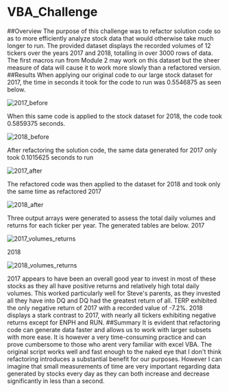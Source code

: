 # VBA_Challenge
##Overview
The purpose of this challenge was to refactor solution code so as to more efficiently analyze stock data that would otherwise take much longer to run. The provided dataset displays the recorded volumes of 12 tickers over the years 2017 and 2018, totalling in over 3000 rows of data. The first macros run from Module 2 may work on this dataset but the sheer measure of data will cause it to work more slowly than a refactored version. 
##Results
When applying our original code to our large stock dataset for 2017, the time in seconds it took for the code to run was 0.5546875 as seen below. 

![2017_before](https://user-images.githubusercontent.com/82029390/116830206-9dfc9980-ab76-11eb-89d4-9d02c3ddcdad.png)

When this same code is applied to the stock dataset for 2018, the code took 0.5859375 seconds.

![2018_before](https://user-images.githubusercontent.com/82029390/116830231-d69c7300-ab76-11eb-84a9-e8f65a503a07.png)

After refactoring the solution code, the same data generated for 2017 only took 0.1015625 seconds to run

![2017_after](https://user-images.githubusercontent.com/82029390/116830382-abfeea00-ab77-11eb-9c85-cc8e497a195a.png)

The refactored code was then applied to the dataset for 2018 and took only the same time as refactored 2017

![2018_after](https://user-images.githubusercontent.com/82029390/116830436-eff1ef00-ab77-11eb-8d06-284433f27ecb.png)

Three output arrays were generated to assess the total daily volumes and returns for each ticker per year. The generated tables are below.
2017

![2017_volumes_returns](https://user-images.githubusercontent.com/82029390/116830439-fd0ede00-ab77-11eb-9206-f075ac5389ba.png)

2018

![2018_volumes_returns](https://user-images.githubusercontent.com/82029390/116830444-0d26bd80-ab78-11eb-9963-8e36aacf797d.png)

2017 appears to have been an overall good year to invest in most of these stocks as they all have positive returns and relatively high total daily volumes. This worked particularly well for Steve's parents, as they invested all they have into DQ and DQ had the greatest return of all. TERP exhibited the only negative return of 2017 with a recorded value of -7.2%. 2018 displays a stark contrast to 2017, with nearly all tickers exhibiting negative returns except for ENPH and RUN. 
##Summary
It is evident that refactoring code can generate data faster and allows us to work with larger subsets with more ease. It is however a very time-consuming practice and can prove cumbersome to those who arent very familiar with excel VBA. The original script works well and fast enough to the naked eye that I don't think refactoring introduces a substantial benefit for our purposes. However I can imagine that small measurements of time are very important regarding data generated by stocks every day as they can both increase and decrease significantly in less than a second. 
